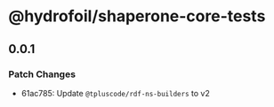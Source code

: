 # @hydrofoil/shaperone-core-tests

## 0.0.1

### Patch Changes

- 61ac785: Update `@tpluscode/rdf-ns-builders` to v2
